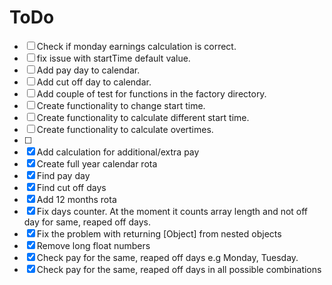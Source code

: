 # ToDo

- [ ] Check if monday earnings calculation is correct.
- [ ] fix issue with startTime default value.
- [ ] Add pay day to calendar.
- [ ] Add cut off day to calendar.
- [ ] Add couple of test for functions in the factory directory.
- [ ] Create functionality to change start time.
- [ ] Create functionality to calculate different start time.
- [ ] Create functionality to calculate overtimes.
- [ ] 
- [x] Add calculation for additional/extra pay
- [x] Create full year calendar rota
- [x] Find pay day
- [x] Find cut off days
- [x] Add 12 months rota
- [x] Fix days counter. At the moment it counts array length and not off day for same, reaped off days.
- [x] Fix the problem with returning [Object] from nested objects
- [x] Remove long float numbers
- [x] Check pay for the same, reaped off days e.g Monday, Tuesday.
- [x] Check pay for the same, reaped off days in all possible combinations
